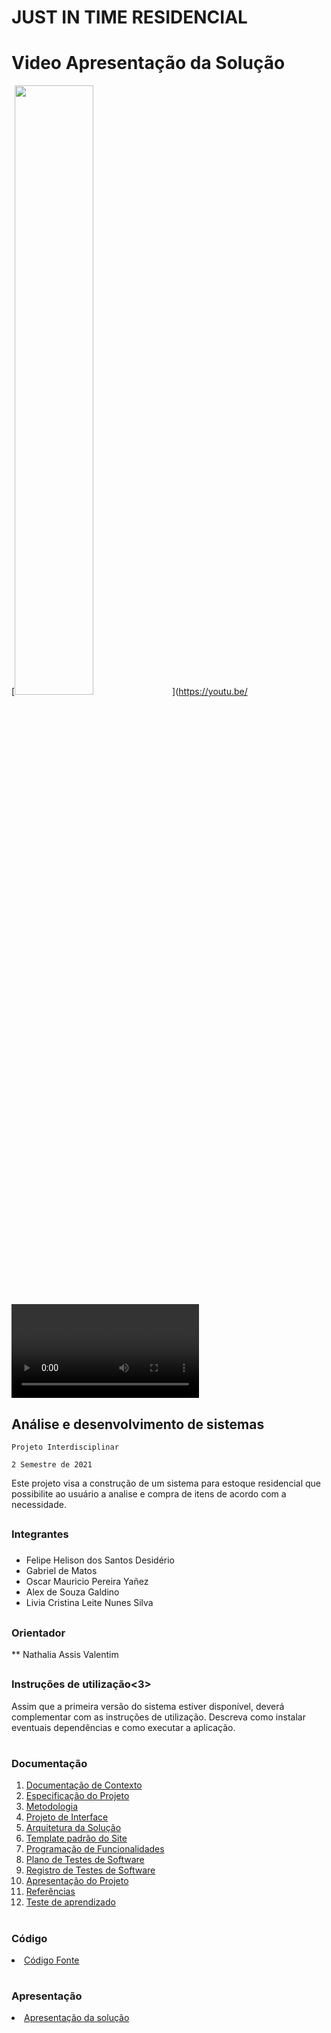 # JUST IN TIME RESIDENCIAL
<h1>Video Apresentação da Solução</h1>

[<img src="https://img.youtube.com/vi/<VIDEO ID>/maxresdefault.jpg" width="50%">](https://youtu.be/<VIDEO ID>)

<h2>Análise e desenvolvimento de sistemas</h2>

`Projeto Interdisciplinar`

`2 Semestre de 2021`

Este projeto visa a construção de um sistema para estoque residencial que possibilite ao usuário a analise e compra de itens de acordo com a necessidade.

## <h3>Integrantes<h3>

* Felipe Helison dos Santos Desidério
* Gabriel de Matos
* Oscar Mauricio Pereira Yañez
* Alex de Souza Galdino
* Livia Cristina Leite Nunes Silva

## <h3>Orientador</h3>

** Nathalia Assis Valentim

## <h3>Instruções de utilização<3>

Assim que a primeira versão do sistema estiver disponível, deverá complementar com as instruções de utilização. Descreva como instalar eventuais dependências e como executar a aplicação.

# <h3>Documentação</h3>

<ol>
<li><a href="docs/01-Documentação de Contexto.md"> Documentação de Contexto</a></li>
<li><a href="docs/02-Especificação do Projeto.md"> Especificação do Projeto</a></li>
<li><a href="docs/03-Metodologia.md"> Metodologia</a></li>
<li><a href="docs/04-Projeto de Interface.md"> Projeto de Interface</a></li>
<li><a href="docs/05-Arquitetura da Solução.md"> Arquitetura da Solução</a></li>
<li><a href="docs/06-Template padrão do Site.md"> Template padrão do Site</a></li>
<li><a href="docs/07-Programação de Funcionalidades.md"> Programação de Funcionalidades</a></li>
<li><a href="docs/08-Plano de Testes de Software.md"> Plano de Testes de Software</a></li>
<li><a href="docs/09-Registro de Testes de Software.md"> Registro de Testes de Software</a></li>
<li><a href="docs/10-Apresentação do Projeto.md"> Apresentação do Projeto</a></li>
<li><a href="docs/11-Referências.md"> Referências</a></li>
<li><a href="docs/11-Referências.md"> Teste de aprendizado</a></li>
 </ol>

# <h3>Código</h3>

<li><a href="src/README.md"> Código Fonte</a></li>

# <h3>Apresentação</h3>

<li><a href="presentation/README.md"> Apresentação da solução</a></li>
